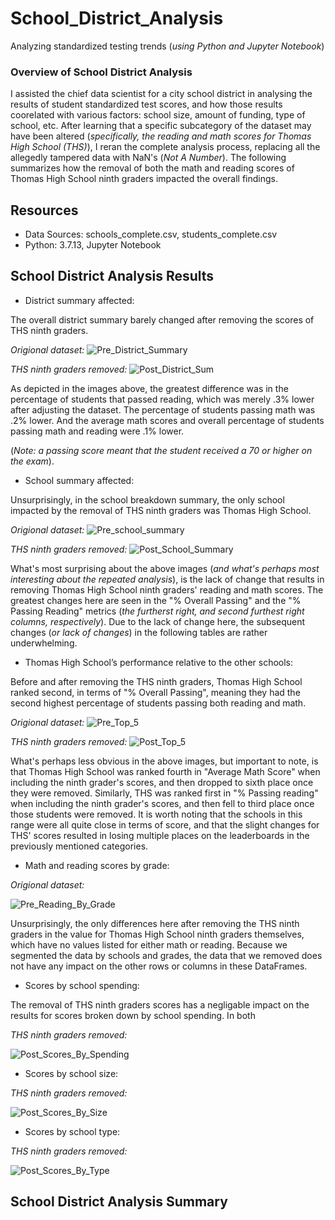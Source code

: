 # School_District_Analysis
Analyzing standardized testing trends (_using Python and Jupyter Notebook_)

### Overview of School District Analysis
I assisted the chief data scientist for a city school district in analysing the results of student standardized test scores, and how those results coorelated with various factors: school size, amount of funding, type of school, etc. After learning that a specific subcategory of the dataset may have been altered (_specifically, the reading and math scores for Thomas High School (THS)_), I reran the complete analysis process, replacing all the allegedly tampered data with NaN's (_Not A Number_). The following summarizes how the removal of both the math and reading scores of Thomas High School ninth graders impacted the overall findings.

## Resources
- Data Sources: schools_complete.csv, students_complete.csv 
- Python: 3.7.13, Jupyter Notebook

## School District Analysis Results

- District summary affected:

The overall district summary barely changed after removing the scores of THS ninth graders.

_Origional dataset:_
![Pre_District_Summary](https://user-images.githubusercontent.com/106599446/174904200-6ac3d005-f864-4d8d-9cf0-ca9950d5e8ec.png)

_THS ninth graders removed:_
![Post_District_Sum](https://user-images.githubusercontent.com/106599446/174904228-5ab89c6b-c66f-4ed1-a462-b3e53df8b9e2.png)

As depicted in the images above, the greatest difference was in the percentage of students that passed reading, which was merely .3% lower after adjusting the dataset. The percentage of students passing math was .2% lower. And the average math scores and overall percentage of students passing math and reading were .1% lower.

(_Note: a passing score meant that the student received a 70 or higher on the exam_).

- School summary affected:

Unsurprisingly, in the school breakdown summary, the only school impacted by the removal of THS ninth graders was Thomas High School.

_Origional dataset:_
![Pre_school_summary](https://user-images.githubusercontent.com/106599446/174906062-f2acf645-6df3-4bdc-bc2a-18ea3f69eebf.png)

_THS ninth graders removed:_
![Post_School_Summary](https://user-images.githubusercontent.com/106599446/174906090-ee2aeb99-fb38-47fa-8c0e-16499d33f5f4.png)

What's most surprising about the above images (_and what's perhaps most interesting about the repeated analysis_), is the lack of change that results in removing Thomas High School ninth graders' reading and math scores. The greatest changes here are seen in the "% Overall Passing" and the "% Passing Reading" metrics (_the furtherst right, and second furthest right columns, respectively_). Due to the lack of change here, the subsequent changes (_or lack of changes_) in the following tables are rather underwhelming.

- Thomas High School’s performance relative to the other schools:

Before and after removing the THS ninth graders, Thomas High School ranked second, in terms of "% Overall Passing", meaning they had the second highest percentage of students passing both reading and math. 

_Origional dataset:_
![Pre_Top_5](https://user-images.githubusercontent.com/106599446/174913097-032e7485-446e-46f7-a8ca-257afac45b76.png)

_THS ninth graders removed:_
![Post_Top_5](https://user-images.githubusercontent.com/106599446/174913087-28045751-3582-478f-86dc-6402cb1ca47f.png)

What's perhaps less obvious in the above images, but important to note, is that Thomas High School was ranked fourth in "Average Math Score" when including the ninth grader's scores, and then dropped to sixth place once they were removed. Similarly, THS was ranked first in "% Passing reading" when including the ninth grader's scores, and then fell to third place once those students were removed. It is worth noting that the schools in this range were all quite close in terms of score, and that the slight changes for THS' scores resulted in losing multiple places on the leaderboards in the previously mentioned categories.

- Math and reading scores by grade:

_Origional dataset:_

![Pre_Reading_By_Grade](https://user-images.githubusercontent.com/106599446/174919524-3d3239fc-7f90-4215-92b3-02b22286c08b.png)

Unsurprisingly, the only differences here after removing the THS ninth graders in the value for Thomas High School ninth graders themselves, which have no values listed for either math or reading. Because we segmented the data by schools and grades, the data that we removed does not have any impact on the other rows or columns in these DataFrames.

- Scores by school spending:

The removal of THS ninth graders scores has a negligable impact on the results for scores broken down by school spending. In both 

_THS ninth graders removed:_

![Post_Scores_By_Spending](https://user-images.githubusercontent.com/106599446/174919587-88c5f78b-2020-499b-a3cc-3627a156140f.png)


- Scores by school size:

_THS ninth graders removed:_

![Post_Scores_By_Size](https://user-images.githubusercontent.com/106599446/174920002-80a92ef6-ccfc-4f60-bf83-bfd712ce9130.png)


- Scores by school type:

_THS ninth graders removed:_

![Post_Scores_By_Type](https://user-images.githubusercontent.com/106599446/174920061-f09fb9d0-93dd-4b3e-881c-86b969938406.png)

## School District Analysis Summary
